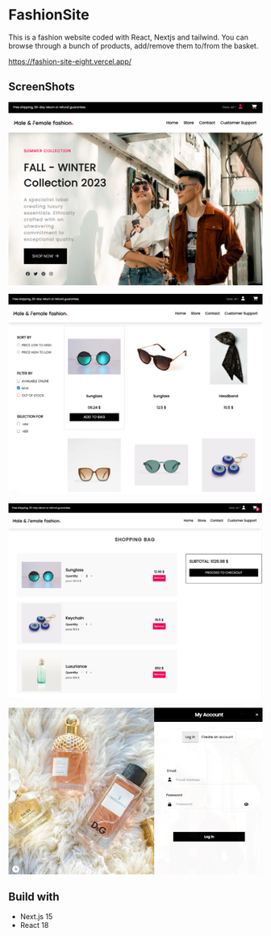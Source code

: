 # FashionSite

This is a fashion website coded with React, Nextjs and tailwind.
You can browse through a bunch of products, add/remove them to/from the basket.

https://fashion-site-eight.vercel.app/


## ScreenShots

![](https://github.com/elipirouzi/FashionSite/blob/main/sc01.png)

![](https://github.com/elipirouzi/FashionSite/blob/main/sc02.png)

![](https://github.com/elipirouzi/FashionSite/blob/main/sc03.png)

![](https://github.com/elipirouzi/FashionSite/blob/main/sc04.png)

## Build with
- Next.js 15
- React 18

